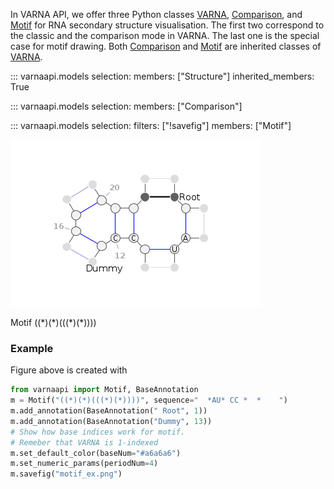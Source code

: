 In VARNA API, we offer three Python classes [VARNA](#varnaapi.VARNA), [Comparison](#varnaapi.Comparison), and [Motif](#varnaapi.Motif) for RNA secondary structure visualisation.
The first two correspond to the classic and the comparison mode in VARNA. The last one is the special case for motif drawing.
Both [Comparison](#varnaapi.Comparison) and [Motif](#varnaapi.Motif) are inherited classes of [VARNA](#varnaapi.VARNA).

::: varnaapi.models
    selection:
      members: ["Structure"]
      inherited_members: True

::: varnaapi.models
    selection:
      members: ["Comparison"]

::: varnaapi.models
    selection:
      filters: ["!savefig"]
      members: ["Motif"]

![Motif ((*)(*)(((*)(*))))](assets/images/motif_ex.png)

<figcaption>Motif ((*)(*)(((*)(*))))</figcaption>

### Example
Figure above is created with
```python
from varnaapi import Motif, BaseAnnotation
m = Motif("((*)(*)(((*)(*))))", sequence="  *AU* CC *  *    ")
m.add_annotation(BaseAnnotation(" Root", 1))
m.add_annotation(BaseAnnotation("Dummy", 13))
# Show how base indices work for motif.
# Remeber that VARNA is 1-indexed
m.set_default_color(baseNum="#a6a6a6")
m.set_numeric_params(periodNum=4)
m.savefig("motif_ex.png")
```
